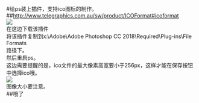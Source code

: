 #给ps装上插件，支持ico图标的制作。
##http://www.telegraphics.com.au/sw/product/ICOFormat#icoformat  
![](https://raw.githubusercontent.com/xunyegege/picgo_repo/master/G%3A%5Cgithub%5Cpicgo_repo20180921154636.png)  
在这边下载该插件  
将该插件复制到x:\Adobe\Adobe Photoshop CC 2018\Required\Plug-ins\File Formats  
路径下。  
然后重启ps。  
这边需要提醒的是，ico文件的最大像素高宽要小于256px，这样才能在保存按钮中选择ico哦。  
![](https://raw.githubusercontent.com/xunyegege/picgo_repo/master/G%3A%5Cgithub%5Cpicgo_repo20180921154747.png)  
图像大小要注意。  
##哦了
